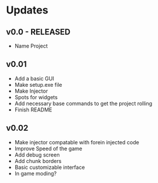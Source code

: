# Updates
v0.0 - RELEASED
-- 
* Name Project


v0.01
--
* Add a basic GUI
* Make setup.exe file
* Make Injector
* Spots for widgets
* Add necessary base commands to get the project rolling
* Finish README


v0.02
--
* Make injector compatable with forein injected code
* Improve Speed of the game
* Add debug screen
* Add chunk borders
* Basic customizable interface
* In game moding?

